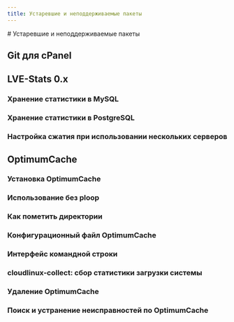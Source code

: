 ```yaml
---
title: Устаревшие и неподдерживаемые пакеты
---
```

<gtranslate-io>
# Устаревшие и неподдерживаемые пакеты

## Git для cPanel

## LVE-Stats 0.x

### Хранение статистики в MySQL

### Хранение статистики в PostgreSQL

### Настройка сжатия при использовании нескольких серверов

## OptimumCache

### Установка OptimumCache

### Использование без ploop

### Как пометить директории

### Конфигурационный файл OptimumCache

### Интерфейс командной строки

### cloudlinux-collect: сбор статистики загрузки системы

### Удаление OptimumCache

### Поиск и устранение неисправностей по OptimumCache
</gtranslate-io>
